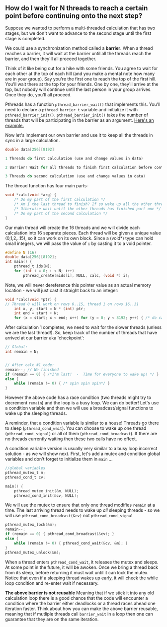 ## How do I wait for N threads to reach a certain point before continuing onto the next step?

Suppose we wanted to perform a multi-threaded calculation that has two stages, but we don't want to advance to the second stage until the first stage is completed.

We could use a synchronization method called a **barrier**. When a thread reaches a barrier, it will wait at the barrier until all the threads reach the barrier, and then they'll all proceed together.  

Think of it like being out for a hike with some friends.  You agree to wait for each other at the top of each hill (and you make a mental note how many are in your group). Say you're the first one to reach the top of the first hill. You'll wait there at the top for your friends. One by one, they'll arrive at the top, but nobody will continue until the last person in your group arrives.  Once they do, you'll all proceed.

Pthreads has a function `pthread_barrier_wait()` that implements this. You'll need to declare a `pthread_barrier_t` variable and initialize it with `pthread_barrier_init()`.  `pthread_barrier_init()` takes the number of threads that will be participating in the barrier as an argument.  [Here's an example.](https://github.com/angrave/SystemProgramming/wiki/Sample-program-using-pthread-barriers)


Now let's implement our own barrier and use it to keep all the threads in sync in a large calculation.

```C
double data[256][8192]

1 Threads do first calculation (use and change values in data)

2 Barrier! Wait for all threads to finish first calculation before continuing

3 Threads do second calculation (use and change values in data)
```

The thread function has four main parts-
```C
void *calc(void *arg) {
    /* Do my part of the first calculation */
    /* Am I the last thread to finish? If so wake up all the other threads! */
    /* Otherwise wait until the other threads has finished part one */
    /* Do my part of the second calculation */
}
```

Our main thread will create the 16 threads and we will divide each calculation into 16 separate pieces.  Each thread will be given a unique value (0,1,2,..15), so it can work on its own block.
Since a (void*) type can hold small integers, we will pass the value of `i` by casting it to a void pointer. 
```C
#define N (16)
double data[256][8192];
int main() {
    pthread_t ids[N];
    for (int i = 0; i < N; i++)  
        pthread_create(&ids[i], NULL, calc, (void *) i);
```
  
Note, we will never dereference this pointer value as an actual memory location - we will just cast it straight back to an integer:
```C
void *calc(void *ptr) {
// Thread 0 will work on rows 0..15, thread 1 on rows 16..31
    int x, y, start = N * (int) ptr;
    int end = start + N; 
    for (x = start; x < end; x++) for (y = 0; y < 8192; y++) { /* do calc #1 */ }
```

After calculation 1 completes, we need to wait for the slower threads (unless we are the last thread!).
So, keep track of the number of threads that have arrived at our barrier aka 'checkpoint':
```C
// Global: 
int remain = N;


// After calc #1 code:
remain--; // We finished
if (remain == 0) { /*I'm last!  -  Time for everyone to wake up! */ }
else {
    while (remain != 0) { /* spin spin spin*/ }
}
```
However the above code has a race condition (two threads might try to decrement `remain`) and the loop is a busy loop. We can do better! Let's use a condition variable and then we will use a broadcast/signal functions to wake up the sleeping threads.

A reminder, that a condition variable is similar to a house! Threads go there to sleep (`pthread_cond_wait`). You can choose to wake up one thread (`pthread_cond_signal`) or all of them (`pthread_cond_broadcast`).  If there are no threads currently waiting then these two calls have no effect.

A condition variable version is usually very similar to a busy loop incorrect solution - as we will show next. First, let's add a mutex and condition global variables and don't forget to initialize them in `main` ...

```C
//global variables
pthread_mutex_t m;
pthread_cond_t cv;

main() {
    pthread_mutex_init(&m, NULL);
    pthread_cond_init(&cv, NULL);
```

We will use the mutex to ensure that only one thread modifies `remain` at a time.
The last arriving thread needs to wake up _all_ sleeping threads - so we will use `pthread_cond_broadcast(&cv)` not `pthread_cond_signal`

```C
pthread_mutex_lock(&m);
remain--; 
if (remain == 0) { pthread_cond_broadcast(&cv); }
else {
    while (remain != 0) { pthread_cond_wait(&cv, &m); }
}
pthread_mutex_unlock(&m);
```
When a thread enters `pthread_cond_wait`, it releases the mutex and sleeps. At some point in the future, it will be awoken. Once we bring a thread back from its sleep, before returning it must wait until it can lock the mutex. Notice that even if a sleeping thread wakes up early, it will check the while loop condition and re-enter wait if necessary.

**The above barrier is not reusable** Meaning that if we stick it into any old calculation loop there is a good chance that the code will encounter a condition where the barrier either deadlocks or a thread races ahead one iteration faster. Think about how you can make the above barrier reusable, meaning that if mutliple threads call `barrier_wait` in a loop then one can guarantee that they are on the same iteration.